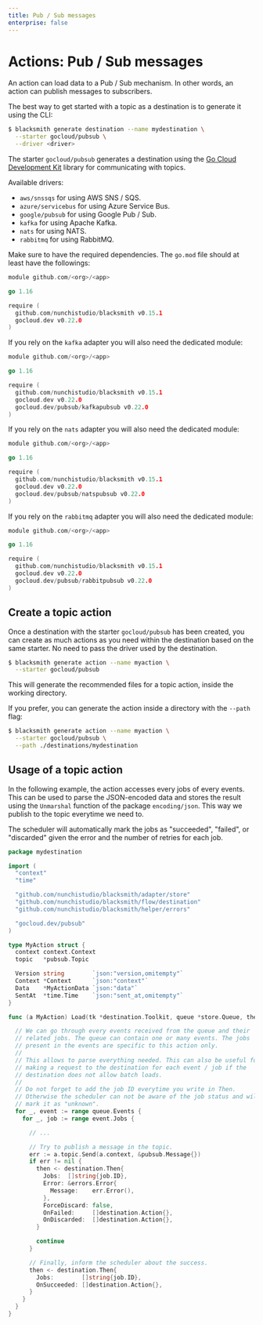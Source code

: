 ```yaml
---
title: Pub / Sub messages
enterprise: false
---
```


# Actions: Pub / Sub messages

An action can load data to a Pub / Sub mechanism. In other words, an action can
publish messages to subscribers.

The best way to get started with a topic as a destination is to generate it using
the CLI:
```bash
$ blacksmith generate destination --name mydestination \
  --starter gocloud/pubsub \
  --driver <driver>

```

The starter `gocloud/pubsub` generates a destination using the
[Go Cloud Development Kit](https://gocloud.dev/) library for communicating with
topics.

Available drivers:
- `aws/snssqs` for using AWS SNS / SQS.
- `azure/servicebus` for using Azure Service Bus.
- `google/pubsub` for using Google Pub / Sub.
- `kafka` for using Apache Kafka.
- `nats` for using NATS.
- `rabbitmq` for using RabbitMQ.

Make sure to have the required dependencies. The `go.mod` file should at least
have the followings:
```go
module github.com/<org>/<app>

go 1.16

require (
  github.com/nunchistudio/blacksmith v0.15.1
  gocloud.dev v0.22.0
)

```

If you rely on the `kafka` adapter you will also need the dedicated module:
```go
module github.com/<org>/<app>

go 1.16

require (
  github.com/nunchistudio/blacksmith v0.15.1
  gocloud.dev v0.22.0
  gocloud.dev/pubsub/kafkapubsub v0.22.0
)

```

If you rely on the `nats` adapter you will also need the dedicated module:
```go
module github.com/<org>/<app>

go 1.16

require (
  github.com/nunchistudio/blacksmith v0.15.1
  gocloud.dev v0.22.0
  gocloud.dev/pubsub/natspubsub v0.22.0
)

```

If you rely on the `rabbitmq` adapter you will also need the dedicated module:
```go
module github.com/<org>/<app>

go 1.16

require (
  github.com/nunchistudio/blacksmith v0.15.1
  gocloud.dev v0.22.0
  gocloud.dev/pubsub/rabbitpubsub v0.22.0
)

```

## Create a topic action

Once a destination with the starter `gocloud/pubsub` has been created, you can
create as much actions as you need within the destination based on the same starter.
No need to pass the driver used by the destination.
```bash
$ blacksmith generate action --name myaction \
  --starter gocloud/pubsub

```

This will generate the recommended files for a topic action, inside the working
directory.

If you prefer, you can generate the action inside a directory with the `--path`
flag:
```bash
$ blacksmith generate action --name myaction \
  --starter gocloud/pubsub \
  --path ./destinations/mydestination

```

## Usage of a topic action

In the following example, the action accesses every jobs of every events. This
can be used to parse the JSON-encoded data and stores the result using the
`Unmarshal` function of the package `encoding/json`. This way we publish to the
topic everytime we need to.

The scheduler will automatically mark the jobs as "succeeded", "failed", or
"discarded" given the error and the number of retries for each job.

```go
package mydestination

import (
  "context"
  "time"

  "github.com/nunchistudio/blacksmith/adapter/store"
  "github.com/nunchistudio/blacksmith/flow/destination"
  "github.com/nunchistudio/blacksmith/helper/errors"

  "gocloud.dev/pubsub"
)

type MyAction struct {
  context context.Context
  topic   *pubsub.Topic

  Version string        `json:"version,omitempty"`
  Context *Context      `json:"context"`
  Data    *MyActionData `json:"data"`
  SentAt  *time.Time    `json:"sent_at,omitempty"`
}

func (a MyAction) Load(tk *destination.Toolkit, queue *store.Queue, then chan<- destination.Then) {

  // We can go through every events received from the queue and their
  // related jobs. The queue can contain one or many events. The jobs
  // present in the events are specific to this action only.
  //
  // This allows to parse everything needed. This can also be useful for
  // making a request to the destination for each event / job if the
  // destination does not allow batch loads.
  //
  // Do not forget to add the job ID everytime you write in Then.
  // Otherwise the scheduler can not be aware of the job status and will
  // mark it as "unknown".
  for _, event := range queue.Events {
    for _, job := range event.Jobs {

      // ...

      // Try to publish a message in the topic.
      err := a.topic.Send(a.context, &pubsub.Message{})
      if err != nil {
        then <- destination.Then{
          Jobs:  []string{job.ID},
          Error: &errors.Error{
            Message:    err.Error(),
          },
          ForceDiscard: false,
          OnFailed:     []destination.Action{},
          OnDiscarded:  []destination.Action{},
        }

        continue
      }

      // Finally, inform the scheduler about the success.
      then <- destination.Then{
        Jobs:        []string{job.ID},
        OnSucceeded: []destination.Action{},
      }
    }
  }
}

```
